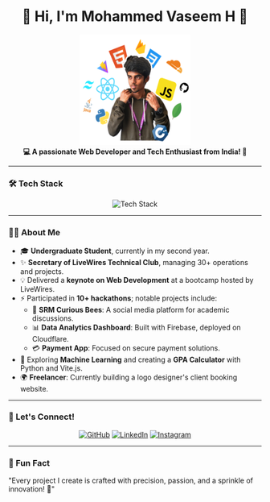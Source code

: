 <h1 align="center">👋 Hi, I'm Mohammed Vaseem H 🚀</h1>
<p align="center">
  <img src="./assets/MyImg.png" alt="Tech Stack" width="220" height="220" />
  <br />
  <b>💻 A passionate Web Developer and Tech Enthusiast from India! 🌟</b>
</p>

---

### 🛠️ Tech Stack
<div align="center">
  <img src="https://skillicons.dev/icons?i=react,vite,tailwind,python,firebase,cloudflare,js,java,mongodb,c,cpp" alt="Tech Stack" />
</div>

---

### 👨‍💻 About Me
- 🎓 **Undergraduate Student**, currently in my second year.
- ✨ **Secretary of LiveWires Technical Club**, managing 30+ operations and projects.
- 💡 Delivered a **keynote on Web Development** at a bootcamp hosted by LiveWires.
- ⚡ Participated in **10+ hackathons**; notable projects include:
  - 📱 **SRM Curious Bees**: A social media platform for academic discussions.
  - 📊 **Data Analytics Dashboard**: Built with Firebase, deployed on Cloudflare.
  - 💳 **Payment App**: Focused on secure payment solutions.
- 🌱 Exploring **Machine Learning** and creating a **GPA Calculator** with Python and Vite.js.
- 🌍 **Freelancer**: Currently building a logo designer's client booking website.

---

### 🔗 Let's Connect!
<p align="center">
  <a href="https://github.com/vaseem15905" target="_blank"><img src="https://skillicons.dev/icons?i=github" alt="GitHub" width="40" /></a>
  <a href="https://linkedin.com/in/mohammed-vaseem15905" target="_blank"><img src="https://skillicons.dev/icons?i=linkedin" alt="LinkedIn" width="40" /></a>
  <a href="https://instagram.com/vasi.exe" target="_blank"><img src="https://skillicons.dev/icons?i=instagram" alt="Instagram" width="40" /></a>
</p>

---

### 🌟 Fun Fact
"Every project I create is crafted with precision, passion, and a sprinkle of innovation! 🚀"
